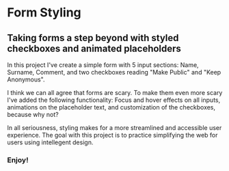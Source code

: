 # Form Styling
## Taking forms a step beyond with styled checkboxes and animated placeholders

In this project I've create a simple form with 5 input sections: Name, Surname, Comment, and two checkboxes reading "Make Public" and "Keep Anonymous".

I think we can all agree that forms are scary. To make them even more scary I've added the following functionality: Focus and hover effects on all inputs, animations on the placeholder text, and customization of the checkboxes, because why not?

In all seriousness, styling makes for a more streamlined and accessible user experience. The goal with this project is to practice simplifying the web for users using intellegent design.

### Enjoy!
